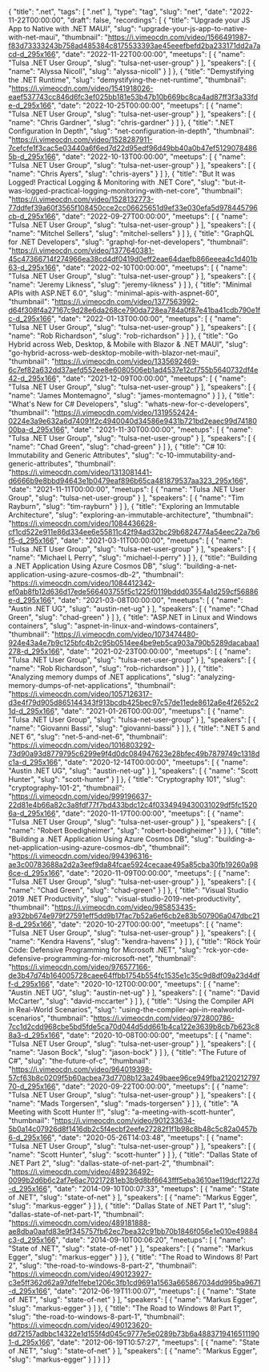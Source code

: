 {
  "title": ".net",
  "tags": [
    ".net"
  ],
  "type": "tag",
  "slug": "net",
  "date": "2022-11-22T00:00:00",
  "draft": false,
  "recordings": [
    {
      "title": "Upgrade your JS App to Native with .NET MAUI",
      "slug": "upgrade-your-js-app-to-native-with-net-maui",
      "thumbnail": "https://i.vimeocdn.com/video/1566491987-f83d73333243b758ad485384c8175533393ae45eeefbefd2ba233171dd2a7acd-d_295x166",
      "date": "2022-11-22T00:00:00",
      "meetups": [
        {
          "name": "Tulsa .NET User Group",
          "slug": "tulsa-net-user-group"
        }
      ],
      "speakers": [
        {
          "name": "Alyssa Nicoll",
          "slug": "alyssa-nicoll"
        }
      ]
    },
    {
      "title": "Demystifying the .NET Runtime",
      "slug": "demystifying-the-net-runtime",
      "thumbnail": "https://i.vimeocdn.com/video/1541918026-eaef537743cc846d6fc3ef025bb181e53b47b10b669bc8ca4ad87ff3f3a33fde-d_295x166",
      "date": "2022-10-25T00:00:00",
      "meetups": [
        {
          "name": "Tulsa .NET User Group",
          "slug": "tulsa-net-user-group"
        }
      ],
      "speakers": [
        {
          "name": "Chris Gardner",
          "slug": "chris-gardner"
        }
      ]
    },
    {
      "title": ".NET Configuration In Depth",
      "slug": "net-configuration-in-depth",
      "thumbnail": "https://i.vimeocdn.com/video/1528287911-7cefcfe1f3cac5e03440a6f6ed7d22d95edf96d49bb40a0b47ef51290784865b-d_295x166",
      "date": "2022-10-13T00:00:00",
      "meetups": [
        {
          "name": "Tulsa .NET User Group",
          "slug": "tulsa-net-user-group"
        }
      ],
      "speakers": [
        {
          "name": "Chris Ayers",
          "slug": "chris-ayers"
        }
      ]
    },
    {
      "title": "But It was Logged! Practical Logging & Monitoring with .NET Core",
      "slug": "but-it-was-logged-practical-logging-monitoring-with-net-core",
      "thumbnail": "https://i.vimeocdn.com/video/1528132773-77ddfef39a60f3565f108450cce2cc06625651d9ef33e030efa5d978445796cb-d_295x166",
      "date": "2022-09-27T00:00:00",
      "meetups": [
        {
          "name": "Tulsa .NET User Group",
          "slug": "tulsa-net-user-group"
        }
      ],
      "speakers": [
        {
          "name": "Mitchel Sellers",
          "slug": "mitchel-sellers"
        }
      ]
    },
    {
      "title": "GraphQL for .NET Developers",
      "slug": "graphql-for-net-developers",
      "thumbnail": "https://i.vimeocdn.com/video/1377640381-45c47366714f274966ea38cd4df0419d0eff2eae64daefb866eeea4c1d401b63-d_295x166",
      "date": "2022-02-10T00:00:00",
      "meetups": [
        {
          "name": "Tulsa .NET User Group",
          "slug": "tulsa-net-user-group"
        }
      ],
      "speakers": [
        {
          "name": "Jeremy Likness",
          "slug": "jeremy-likness"
        }
      ]
    },
    {
      "title": "Minimal APIs with ASP.NET 6.0",
      "slug": "minimal-apis-with-aspnet-60",
      "thumbnail": "https://i.vimeocdn.com/video/1377563992-d64f308f4a27167c9d28e6da268ce790da728ea784a0f87e41ba41cdb790e1fc-d_295x166",
      "date": "2022-01-13T00:00:00",
      "meetups": [
        {
          "name": "Tulsa .NET User Group",
          "slug": "tulsa-net-user-group"
        }
      ],
      "speakers": [
        {
          "name": "Rob Richardson",
          "slug": "rob-richardson"
        }
      ]
    },
    {
      "title": "Go Hybrid across Web, Desktop, & Mobile with Blazor & .NET MAUI",
      "slug": "go-hybrid-across-web-desktop-mobile-with-blazor-net-maui",
      "thumbnail": "https://i.vimeocdn.com/video/1335692469-6c7ef82a632dd37aefd552ee8e6080506eb1ad4537e12cf755b5640732df4e42-d_295x166",
      "date": "2021-12-09T00:00:00",
      "meetups": [
        {
          "name": "Tulsa .NET User Group",
          "slug": "tulsa-net-user-group"
        }
      ],
      "speakers": [
        {
          "name": "James Montemagno",
          "slug": "james-montemagno"
        }
      ]
    },
    {
      "title": "What's New for C# Developers",
      "slug": "whats-new-for-c-developers",
      "thumbnail": "https://i.vimeocdn.com/video/1319552424-0224e3a9e632a6d74091f2c4940040d34586e9431b721bd2eaec99d7418000ba-d_295x166",
      "date": "2021-11-30T00:00:00",
      "meetups": [
        {
          "name": "Tulsa .NET User Group",
          "slug": "tulsa-net-user-group"
        }
      ],
      "speakers": [
        {
          "name": "Chad Green",
          "slug": "chad-green"
        }
      ]
    },
    {
      "title": "C# 10: Immutability and Generic Attributes",
      "slug": "c-10-immutability-and-generic-attributes",
      "thumbnail": "https://i.vimeocdn.com/video/1313081441-d6666b9e8bbd94643e1b0479eaf896b65ca481879537aa323_295x166",
      "date": "2021-11-11T00:00:00",
      "meetups": [
        {
          "name": "Tulsa .NET User Group",
          "slug": "tulsa-net-user-group"
        }
      ],
      "speakers": [
        {
          "name": "Tim Rayburn",
          "slug": "tim-rayburn"
        }
      ]
    },
    {
      "title": "Exploring an Immutable Architecture",
      "slug": "exploring-an-immutable-architecture",
      "thumbnail": "https://i.vimeocdn.com/video/1084436628-cf1cd522e911e86d334ee6e55811c42f94ad32bc29b6824774a54eec22a7b6f5-d_295x166",
      "date": "2021-03-11T00:00:00",
      "meetups": [
        {
          "name": "Tulsa .NET User Group",
          "slug": "tulsa-net-user-group"
        }
      ],
      "speakers": [
        {
          "name": "Michael L Perry",
          "slug": "michael-l-perry"
        }
      ]
    },
    {
      "title": "Building a .NET Application Using Azure Cosmos DB",
      "slug": "building-a-net-application-using-azure-cosmos-db-2",
      "thumbnail": "https://i.vimeocdn.com/video/1084412342-ef0ab8fb12d636d17ede566403755f5c1225f0119bddd03554a1d259cf56886e-d_295x166",
      "date": "2021-03-08T00:00:00",
      "meetups": [
        {
          "name": "Austin .NET UG",
          "slug": "austin-net-ug"
        }
      ],
      "speakers": [
        {
          "name": "Chad Green",
          "slug": "chad-green"
        }
      ]
    },
    {
      "title": "ASP.NET in Linux and Windows containers",
      "slug": "aspnet-in-linux-and-windows-containers",
      "thumbnail": "https://i.vimeocdn.com/video/1073474480-924e43a4e7b9c125bfc4b2c95b0514ee4be9eb5ca903a790b5289dacabaa1278-d_295x166",
      "date": "2021-02-23T00:00:00",
      "meetups": [
        {
          "name": "Tulsa .NET User Group",
          "slug": "tulsa-net-user-group"
        }
      ],
      "speakers": [
        {
          "name": "Rob Richardson",
          "slug": "rob-richardson"
        }
      ]
    },
    {
      "title": "Analyzing memory dumps of .NET applications",
      "slug": "analyzing-memory-dumps-of-net-applications",
      "thumbnail": "https://i.vimeocdn.com/video/1057126317-d3e4f79d905d865144343f913bcdb425bec97c57de11ede8612a6e4f2652c21d-d_295x166",
      "date": "2021-01-26T00:00:00",
      "meetups": [
        {
          "name": "Tulsa .NET User Group",
          "slug": "tulsa-net-user-group"
        }
      ],
      "speakers": [
        {
          "name": "Giovanni Bassi",
          "slug": "giovanni-bassi"
        }
      ]
    },
    {
      "title": ".NET 5 and .NET 6",
      "slug": "net-5-and-net-6",
      "thumbnail": "https://i.vimeocdn.com/video/1016803292-73d90a93d8779795c6299e9f4d0dc084947623e28bfec49b7879749c1318dc1a-d_295x166",
      "date": "2020-12-14T00:00:00",
      "meetups": [
        {
          "name": "Austin .NET UG",
          "slug": "austin-net-ug"
        }
      ],
      "speakers": [
        {
          "name": "Scott Hunter",
          "slug": "scott-hunter"
        }
      ]
    },
    {
      "title": "Cryptography 101",
      "slug": "cryptography-101-2",
      "thumbnail": "https://i.vimeocdn.com/video/999196637-22d81e4b66a82c3a8fdf77f7bd433bdc12c4f0334949430031029df5fc15206a-d_295x166",
      "date": "2020-11-17T00:00:00",
      "meetups": [
        {
          "name": "Tulsa .NET User Group",
          "slug": "tulsa-net-user-group"
        }
      ],
      "speakers": [
        {
          "name": "Robert Boedigheimer",
          "slug": "robert-boedigheimer"
        }
      ]
    },
    {
      "title": "Building a .NET Application Using Azure Cosmos DB",
      "slug": "building-a-net-application-using-azure-cosmos-db",
      "thumbnail": "https://i.vimeocdn.com/video/994396316-ae3c00783688a2d2a3eef9da84fcae5924cecaae495a85cba30fb19260a986ce-d_295x166",
      "date": "2020-11-09T00:00:00",
      "meetups": [
        {
          "name": "Tulsa .NET User Group",
          "slug": "tulsa-net-user-group"
        }
      ],
      "speakers": [
        {
          "name": "Chad Green",
          "slug": "chad-green"
        }
      ]
    },
    {
      "title": "Visual Studio 2019 .NET Productivity",
      "slug": "visual-studio-2019-net-productivity",
      "thumbnail": "https://i.vimeocdn.com/video/985853435-a932bb674e979f27591eff5dd9b17fac7b52a6ef6cb2e83b507906a047dbc218-d_295x166",
      "date": "2020-10-27T00:00:00",
      "meetups": [
        {
          "name": "Tulsa .NET User Group",
          "slug": "tulsa-net-user-group"
        }
      ],
      "speakers": [
        {
          "name": "Kendra Havens",
          "slug": "kendra-havens"
        }
      ]
    },
    {
      "title": "Röck Yoür Cöde: Defensive Programming for Microsoft .NET",
      "slug": "rck-yor-cde-defensive-programming-for-microsoft-net",
      "thumbnail": "https://i.vimeocdn.com/video/976577166-de3b47d74b164005728caee64ffbb1754b554fc1535e1c35c9d8df09a23d4dff-d_295x166",
      "date": "2020-10-12T00:00:00",
      "meetups": [
        {
          "name": "Austin .NET UG",
          "slug": "austin-net-ug"
        }
      ],
      "speakers": [
        {
          "name": "David McCarter",
          "slug": "david-mccarter"
        }
      ]
    },
    {
      "title": "Using the Compiler API in Real-World Scenarios",
      "slug": "using-the-compiler-api-in-realworld-scenarios",
      "thumbnail": "https://i.vimeocdn.com/video/972800786-7cc1d2cdd968cbe5bd5fde5ca70d044d5dd661b4ca122e3639b8cb7b623c88a3-d_295x166",
      "date": "2020-10-08T00:00:00",
      "meetups": [
        {
          "name": "Tulsa .NET User Group",
          "slug": "tulsa-net-user-group"
        }
      ],
      "speakers": [
        {
          "name": "Jason Bock",
          "slug": "jason-bock"
        }
      ]
    },
    {
      "title": "The Future of C#",
      "slug": "the-future-of-c",
      "thumbnail": "https://i.vimeocdn.com/video/964019398-57cf63b8c0209f5b60acbea73d7708b123a249baee96ce949fba212021279770-d_295x166",
      "date": "2020-09-22T00:00:00",
      "meetups": [
        {
          "name": "Tulsa .NET User Group",
          "slug": "tulsa-net-user-group"
        }
      ],
      "speakers": [
        {
          "name": "Mads Torgersen",
          "slug": "mads-torgersen"
        }
      ]
    },
    {
      "title": "A Meeting with Scott Hunter !!",
      "slug": "a-meeting-with-scott-hunter",
      "thumbnail": "https://i.vimeocdn.com/video/901233634-5b0a14c07926d8f1416db2c5f4ecbf2eefe27282f1f1b98c8b48c5c82a0457b6-d_295x166",
      "date": "2020-05-26T14:03:48",
      "meetups": [
        {
          "name": "Tulsa .NET User Group",
          "slug": "tulsa-net-user-group"
        }
      ],
      "speakers": [
        {
          "name": "Scott Hunter",
          "slug": "scott-hunter"
        }
      ]
    },
    {
      "title": "Dallas State of .NET Part 2",
      "slug": "dallas-state-of-net-part-2",
      "thumbnail": "https://i.vimeocdn.com/video/489236492-0099b2d6b6c2af7e6ac70217281eb3b9d8bf6643fff5eba3610ae119dcf1227d-d_295x166",
      "date": "2014-09-10T00:07:33",
      "meetups": [
        {
          "name": "State of .NET",
          "slug": "state-of-net"
        }
      ],
      "speakers": [
        {
          "name": "Markus Egger",
          "slug": "markus-egger"
        }
      ]
    },
    {
      "title": "Dallas State of .NET Part 1",
      "slug": "dallas-state-of-net-part-1",
      "thumbnail": "https://i.vimeocdn.com/video/489181888-ae8dba0aafd83e9f345757fb62ec7bea32c91bb70b1846f056e1e010e49884c3-d_295x166",
      "date": "2014-09-10T00:06:20",
      "meetups": [
        {
          "name": "State of .NET",
          "slug": "state-of-net"
        }
      ],
      "speakers": [
        {
          "name": "Markus Egger",
          "slug": "markus-egger"
        }
      ]
    },
    {
      "title": "The Road to Windows 8! Part 2",
      "slug": "the-road-to-windows-8-part-2",
      "thumbnail": "https://i.vimeocdn.com/video/490123927-c3e5ff362d62a97dfe1febe1206c3fb1cd9691a1563a665867034dd995ba9671-d_295x166",
      "date": "2012-06-19T11:00:07",
      "meetups": [
        {
          "name": "State of .NET",
          "slug": "state-of-net"
        }
      ],
      "speakers": [
        {
          "name": "Markus Egger",
          "slug": "markus-egger"
        }
      ]
    },
    {
      "title": "The Road to Windows 8! Part 1",
      "slug": "the-road-to-windows-8-part-1",
      "thumbnail": "https://i.vimeocdn.com/video/490123620-dd72157adbbc14322e1d155f4d045c9777e5e0289b73b6a48837194165111901-d_295x166",
      "date": "2012-06-19T10:57:27",
      "meetups": [
        {
          "name": "State of .NET",
          "slug": "state-of-net"
        }
      ],
      "speakers": [
        {
          "name": "Markus Egger",
          "slug": "markus-egger"
        }
      ]
    }
  ]
}